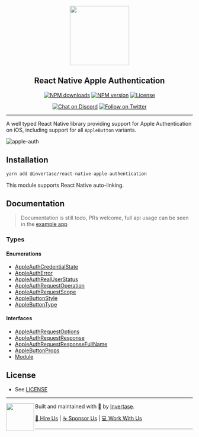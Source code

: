 <p align="center">
  <a href="https://invertase.io">
    <img width="160px" src="https://static.invertase.io/assets/invertase-logo.png"><br/>
  </a>
  <h2 align="center">React Native Apple Authentication</h2>
</p>

<p align="center">
  <a href="https://www.npmjs.com/package/@invertase/react-native-apple-authentication"><img src="https://img.shields.io/npm/dm/@invertase/react-native-apple-authentication.svg?style=flat-square" alt="NPM downloads"></a>
  <a href="https://www.npmjs.com/package/@invertase/react-native-apple-authentication"><img src="https://img.shields.io/npm/v/@invertase/react-native-apple-authentication.svg?style=flat-square" alt="NPM version"></a>
  <a href="/LICENSE"><img src="https://img.shields.io/npm/l/react-native-firebase.svg?style=flat-square" alt="License"></a>
</p>

<p align="center">
  <a href="https://invertase.link/discord"><img src="https://img.shields.io/discord/295953187817521152.svg?style=flat-square&colorA=7289da&label=Chat%20on%20Discord" alt="Chat on Discord"></a>
  <a href="https://twitter.com/invertaseio"><img src="https://img.shields.io/twitter/follow/invertaseio.svg?style=flat-square&colorA=1da1f2&colorB=&label=Follow%20on%20Twitter" alt="Follow on Twitter"></a>
</p>

----

A well typed React Native library providing support for Apple Authentication on iOS, including support for all `AppleButton` variants.

![apple-auth](https://static.invertase.io/assets/apple-auth.png)

## Installation

```bash
yarn add @invertase/react-native-apple-authentication
```

This module supports React Native auto-linking.

## Documentation

> Documentation is still todo, PRs welcome, full api usage can be seen in the [example app](example/app.js)

### Types

#### Enumerations

* [AppleAuthCredentialState](docs/enums/_lib_index_d_.rnappleauth.appleauthcredentialstate.md)
* [AppleAuthError](docs/enums/_lib_index_d_.rnappleauth.appleautherror.md)
* [AppleAuthRealUserStatus](docs/enums/_lib_index_d_.rnappleauth.appleauthrealuserstatus.md)
* [AppleAuthRequestOperation](docs/enums/_lib_index_d_.rnappleauth.appleauthrequestoperation.md)
* [AppleAuthRequestScope](docs/enums/_lib_index_d_.rnappleauth.appleauthrequestscope.md)
* [AppleButtonStyle](docs/enums/_lib_index_d_.rnappleauth.applebuttonstyle.md)
* [AppleButtonType](docs/enums/_lib_index_d_.rnappleauth.applebuttontype.md)

#### Interfaces

* [AppleAuthRequestOptions](docs/interfaces/_lib_index_d_.rnappleauth.appleauthrequestoptions.md)
* [AppleAuthRequestResponse](docs/interfaces/_lib_index_d_.rnappleauth.appleauthrequestresponse.md)
* [AppleAuthRequestResponseFullName](docs/interfaces/_lib_index_d_.rnappleauth.appleauthrequestresponsefullname.md)
* [AppleButtonProps](docs/interfaces/_lib_index_d_.rnappleauth.applebuttonprops.md)
* [Module](docs/interfaces/_lib_index_d_.rnappleauth.module.md)


## License

- See [LICENSE](/LICENSE)

----

<p>
  <img align="left" width="75px" src="https://static.invertase.io/assets/invertase-logo-small.png"> 
  <p align="left">  
    Built and maintained with 💛 by <a href="https://invertase.io">Invertase</a>.
  </p>
  <p align="left">  
    <a href="https://invertase.io/hire-us">💼 Hire Us</a> | 
    <a href="https://opencollective.com/react-native-firebase">☕️ Sponsor Us</a> | 
    <a href="https://opencollective.com/jobs">‍💻 Work With Us</a>
  </p>
</p>

----

